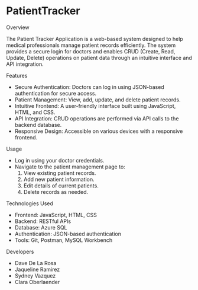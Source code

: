 # PatientTracker

Overview

The Patient Tracker Application is a web-based system designed to help medical professionals manage patient records efficiently. The system provides a secure login for doctors and enables CRUD (Create, Read, Update, Delete) operations on patient data through an intuitive interface and API integration.

Features

  - Secure Authentication: Doctors can log in using JSON-based authentication for secure access.
  - Patient Management: View, add, update, and delete patient records.
  - Intuitive Frontend: A user-friendly interface built using JavaScript, HTML, and CSS.
  - API Integration: CRUD operations are performed via API calls to the backend database.
  - Responsive Design: Accessible on various devices with a responsive frontend.

Usage

  - Log in using your doctor credentials.
  - Navigate to the patient management page to:
    1. View existing patient records.
    2. Add new patient information.
    3. Edit details of current patients.
    4. Delete records as needed.

Technologies Used

  - Frontend: JavaScript, HTML, CSS
  - Backend: RESTful APIs
  - Database: Azure SQL
  - Authentication: JSON-based authentication
  - Tools: Git, Postman, MySQL Workbench

Developers

  - Dave De La Rosa
  - Jaqueline Ramirez
  - Sydney Vazquez
  - Clara Oberlaender
